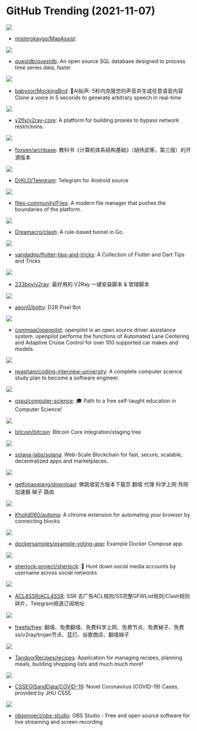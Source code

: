 # GitHub Trending (2021-11-07)

![](https://img.shields.io/badge/C%23-New%206-green?style=flat-square&logo=appveyor)
- [misterokaygo/MapAssist](https://github.com/misterokaygo/MapAssist): 

![](https://img.shields.io/badge/Java-New%2065-green?style=flat-square&logo=appveyor)
- [questdb/questdb](https://github.com/questdb/questdb): An open source SQL database designed to process time series data, faster

![](https://img.shields.io/badge/JavaScript-New%20112-green?style=flat-square&logo=appveyor)
- [babysor/MockingBird](https://github.com/babysor/MockingBird): 🚀AI拟声: 5秒内克隆您的声音并生成任意语音内容 Clone a voice in 5 seconds to generate arbitrary speech in real-time

![](https://img.shields.io/badge/Go-New%2012-green?style=flat-square&logo=appveyor)
- [v2fly/v2ray-core](https://github.com/v2fly/v2ray-core): A platform for building proxies to bypass network restrictions.

![](https://img.shields.io/badge/TeX-New%20104-green?style=flat-square&logo=appveyor)
- [foxsen/archbase](https://github.com/foxsen/archbase): 教科书《计算机体系结构基础》（胡伟武等，第三版）的开源版本

![](https://img.shields.io/badge/Java-New%2089-green?style=flat-square&logo=appveyor)
- [DrKLO/Telegram](https://github.com/DrKLO/Telegram): Telegram for Android source

![](https://img.shields.io/badge/C%23-New%2040-green?style=flat-square&logo=appveyor)
- [files-community/Files](https://github.com/files-community/Files): A modern file manager that pushes the boundaries of the platform.

![](https://img.shields.io/badge/Go-New%2037-green?style=flat-square&logo=appveyor)
- [Dreamacro/clash](https://github.com/Dreamacro/clash): A rule-based tunnel in Go.

![](https://img.shields.io/badge/Dart-New%20135-green?style=flat-square&logo=appveyor)
- [vandadnp/flutter-tips-and-tricks](https://github.com/vandadnp/flutter-tips-and-tricks): A Collection of Flutter and Dart Tips and Tricks

![](https://img.shields.io/badge/Shell-New%208-green?style=flat-square&logo=appveyor)
- [233boy/v2ray](https://github.com/233boy/v2ray): 最好用的 V2Ray 一键安装脚本 & 管理脚本

![](https://img.shields.io/badge/Python-New%202-green?style=flat-square&logo=appveyor)
- [aeon0/botty](https://github.com/aeon0/botty): D2R Pixel Bot

![](https://img.shields.io/badge/Python-New%2013-green?style=flat-square&logo=appveyor)
- [commaai/openpilot](https://github.com/commaai/openpilot): openpilot is an open source driver assistance system. openpilot performs the functions of Automated Lane Centering and Adaptive Cruise Control for over 100 supported car makes and models.

![](https://img.shields.io/badge/none-New%20109-green?style=flat-square&logo=appveyor)
- [jwasham/coding-interview-university](https://github.com/jwasham/coding-interview-university): A complete computer science study plan to become a software engineer.

![](https://img.shields.io/badge/none-New%20165-green?style=flat-square&logo=appveyor)
- [ossu/computer-science](https://github.com/ossu/computer-science): 🎓 Path to a free self-taught education in Computer Science!

![](https://img.shields.io/badge/C%2B%2B-New%2042-green?style=flat-square&logo=appveyor)
- [bitcoin/bitcoin](https://github.com/bitcoin/bitcoin): Bitcoin Core integration/staging tree

![](https://img.shields.io/badge/Rust-New%2027-green?style=flat-square&logo=appveyor)
- [solana-labs/solana](https://github.com/solana-labs/solana): Web-Scale Blockchain for fast, secure, scalable, decentralized apps and marketplaces.

![](https://img.shields.io/badge/none-New%204-green?style=flat-square&logo=appveyor)
- [getfotiaoqiang/download](https://github.com/getfotiaoqiang/download): 佛跳墙官方版本下载页 翻墙 代理 科学上网 外网 加速器 梯子 路由

![](https://img.shields.io/badge/Vue-New%2089-green?style=flat-square&logo=appveyor)
- [Kholid060/automa](https://github.com/Kholid060/automa): A chrome extension for automating your browser by connecting blocks

![](https://img.shields.io/badge/C%23-New%209-green?style=flat-square&logo=appveyor)
- [dockersamples/example-voting-app](https://github.com/dockersamples/example-voting-app): Example Docker Compose app

![](https://img.shields.io/badge/Python-New%2016-green?style=flat-square&logo=appveyor)
- [sherlock-project/sherlock](https://github.com/sherlock-project/sherlock): 🔎 Hunt down social media accounts by username across social networks

![](https://img.shields.io/badge/none-New%203-green?style=flat-square&logo=appveyor)
- [ACL4SSR/ACL4SSR](https://github.com/ACL4SSR/ACL4SSR): SSR 去广告ACL规则/SS完整GFWList规则/Clash规则碎片，Telegram频道订阅地址

![](https://img.shields.io/badge/none-New%2027-green?style=flat-square&logo=appveyor)
- [freefq/free](https://github.com/freefq/free): 翻墙、免费翻墙、免费科学上网、免费节点、免费梯子、免费ss/v2ray/trojan节点、蓝灯、谷歌商店、翻墙梯子

![](https://img.shields.io/badge/HTML-New%20177-green?style=flat-square&logo=appveyor)
- [TandoorRecipes/recipes](https://github.com/TandoorRecipes/recipes): Application for managing recipes, planning meals, building shopping lists and much much more!

![](https://img.shields.io/badge/none-New%209-green?style=flat-square&logo=appveyor)
- [CSSEGISandData/COVID-19](https://github.com/CSSEGISandData/COVID-19): Novel Coronavirus (COVID-19) Cases, provided by JHU CSSE

![](https://img.shields.io/badge/C-New%2011-green?style=flat-square&logo=appveyor)
- [obsproject/obs-studio](https://github.com/obsproject/obs-studio): OBS Studio - Free and open source software for live streaming and screen recording

